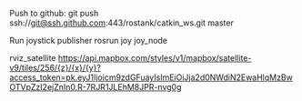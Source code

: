 Push to github:
git push ssh://git@ssh.github.com:443/rostank/catkin_ws.git master

Run joystick publisher
rosrun joy joy_node

rviz_satellite
https://api.mapbox.com/styles/v1/mapbox/satellite-v9/tiles/256/{z}/{x}/{y}?access_token=pk.eyJ1Ijoicm9zdGFuayIsImEiOiJja2d0NWdiN2EwaHlqMzBwOTVpZzI2ejZnIn0.R-7RJR1JLEhM8JPR-nvg0g
